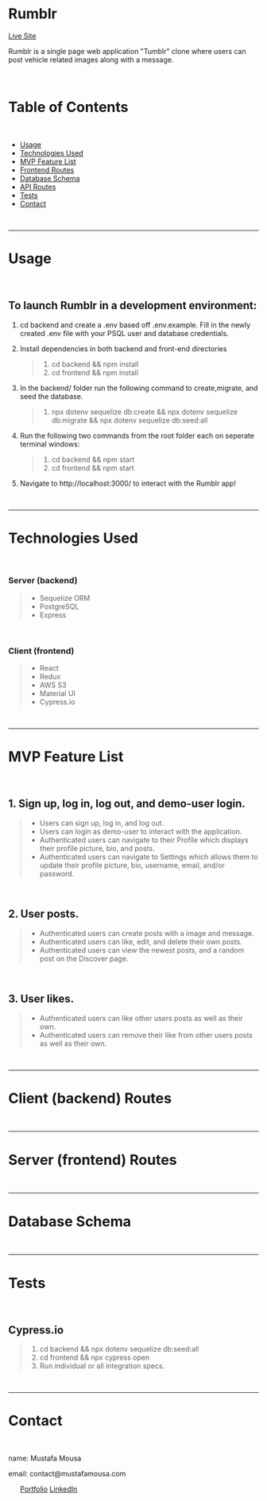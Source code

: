 # Rumblr

[Live Site](https://rumblr-app.herokuapp.com/)

<p>Rumblr is a single page web application "Tumblr" clone where users can post vehicle related images along with a message.</p>

<br/>

# Table of Contents

<br/>

- [Usage](#usage)
- [Technologies Used](#technologiesused)
- [MVP Feature List](#mvpfeaturelist)
- [Frontend Routes](#frontendroutes)
- [Database Schema](#databaseschema)
- [API Routes](#apiroutes)
- [Tests](#tests)
- [Contact](#contact)

<br/>

---

<a name="usage"></a>

# Usage

<br/>

## To launch Rumblr in a development environment:

1.  cd backend and create a .env based off .env.example. Fill in the newly created .env file with your PSQL user and database credentials.

2.  Install dependencies in both backend and front-end directories

    > 1. cd backend && npm install
    > 2. cd frontend && npm install

3.  In the backend/ folder run the following command to create,migrate, and seed the database.

    > 1. npx dotenv sequelize db:create && npx dotenv sequelize db:migrate && npx dotenv sequelize db:seed:all

4.  Run the following two commands from the root folder each on seperate terminal windows:

    > 1. cd backend && npm start
    > 2. cd frontend && npm start

5.  Navigate to http://localhost:3000/ to interact with the Rumblr app!

<br/>

---

<a name="technologiesused"></a>

# Technologies Used

<br/>

### Server (backend)

> - Sequelize ORM
> - PostgreSQL
> - Express

<br/>

### Client (frontend)

> - React
> - Redux
> - AWS S3
> - Material UI
> - Cypress.io

<br/>

---

<a name="mvpfeaturelist" ></a>

# MVP Feature List

<br/>

## 1. Sign up, log in, log out, and demo-user login.

> - Users can sign up, log in, and log out.
> - Users can login as demo-user to interact with the application.
> - Authenticated users can navigate to their Profile which displays their profile picture, bio, and posts.
> - Authenticated users can navigate to Settings which allows them to update their profile picture, bio, username, email, and/or password.

<br/>

## 2. User posts.

> - Authenticated users can create posts with a image and message.
> - Authenticated users can like, edit, and delete their own posts.
> - Authenticated users can view the newest posts, and a random post on the Discover page.

<br/>

## 3. User likes.

> - Authenticated users can like other users posts as well as their own.
> - Authenticated users can remove their like from other users posts as well as their own.

<br/>

---

<a name="frontendroutes"></a>

# Client (backend) Routes

<br/>

---

<a name="apiroutes"></a>

# Server (frontend) Routes

<br/>

---

<a name="databaseschema"></a>

# Database Schema

<br/>

---

<a name="tests"></a>

# Tests

<br/>

## Cypress.io

> 1. cd backend && npx dotenv sequelize db:seed:all
> 2. cd frontend && npx cypress open
> 3. Run individual or all integration specs.

<br/>

---

<a name="contact"></a>

# Contact

<br/>

<p>name: Mustafa Mousa</p>
<p>email: contact@mustafamousa.com</p>
<ul>
 <a href="http://mustafaomousa.github.io/">Portfolio</a>
 <a href="https://www.linkedin.com/in/mustafa-mousa-8b8053157/">LinkedIn</a>
</ul>

[login-screenshot]: images/login-screenshot.png
[home-page-screenshot]: images/home-page-screenshot.png
